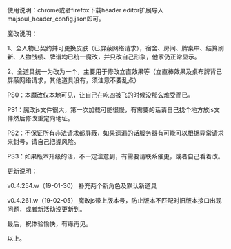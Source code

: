 使用说明：chrome或者firefox下载header editor扩展导入majsoul_header_config.json即可。

魔改说明：

1、全人物已契约并可更换皮肤（已屏蔽网络请求），宿舍、房间、牌桌中、结算刷新、人物战绩、牌谱均已统一魔改，并只改自己形象，他家仍正常显示。

2、全道具统一为改为一个，主要用于修改立直效果等（立直棒效果及桌布牌背已屏蔽网络请求，其他道具没有，须注意不要乱点）

PS0：本魔改仅本地可见，让自己在吃四被飞的时候没那么难受而已。

PS1：魔改js文件很大，第一次加载可能很慢，有需要的话请自己找个地方放js文件然后修改重定向地址。

PS2：不保证所有非法请求都屏蔽，如果遗漏的话服务器有可能可以根据异常请求来封号，请自己把握风险。

PS3：如果版本升级的话，不一定注意到，有需要请联系催更，或者自己看着改。

更新说明：

v0.4.254.w（19-01-30）      补充两个新角色及默认新道具

v0.4.261.w（19-02-05）      魔改js带上版本号，防止版本不匹配时旧版本接口出现问题，或者新活动没更新到。

最后，祝体验愉快，有缘再见。

以上。
